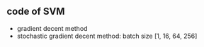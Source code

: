 ## code of SVM

- gradient decent method
- stochastic gradient decent method: batch size [1, 16, 64, 256]